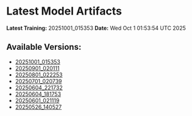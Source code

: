 # Latest Model Artifacts

**Latest Training:** 20251001_015353
**Date:** Wed Oct  1 01:53:54 UTC 2025

## Available Versions:
- [20251001_015353](/20251001_015353/)
- [20250901_020111](/20250901_020111/)
- [20250801_022253](/20250801_022253/)
- [20250701_020739](/20250701_020739/)
- [20250604_221732](/20250604_221732/)
- [20250604_181753](/20250604_181753/)
- [20250601_021119](/20250601_021119/)
- [20250526_140527](/20250526_140527/)
